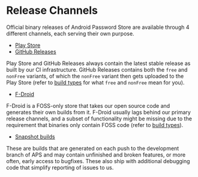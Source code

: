 # Release Channels

Official binary releases of Android Password Store are available through 4 different channels, each serving their own purpose.

- [Play Store]
- [GitHub Releases]

Play Store and GitHub Releases always contain the latest stable release as built by our CI infrastructure. GitHub Releases contains both the `free` and `nonFree` variants, of which the `nonFree` variant then gets uploaded to the Play Store (refer to [build types] for what `free` and `nonFree` mean for you).

- [F-Droid]

F-Droid is a FOSS-only store that takes our open source code and generates their own builds from it. F-Droid usually lags behind our primary release channels, and a subset of functionality might be missing due to the requirement that binaries only contain FOSS code (refer to [build types]).

- [Snapshot builds]

These are builds that are generated on each push to the development branch of APS and may contain unfinished and broken features, or more often, early access to bugfixes. These also ship with additional debugging code that simplify reporting of issues to us.


[play store]: https://play.google.com/store/apps/details?id=dev.msfjarvis.aps
[github releases]: https://github.com/Android-Password-Store/Android-Password-Store/releases
[f-droid]: https://f-droid.org/en/packages/dev.msfjarvis.aps
[build types]: build-types
[snapshot builds]: https://github.com/android-password-store/Android-Password-Store/releases/tag/latest
